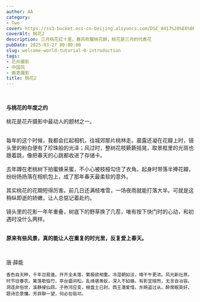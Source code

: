```yaml
---
author: AA
category:
- Two
cover: https://ss3-bucket.oss-cn-beijing.aliyuncs.com/DSC_8417%20%E6%8B%B7%E8%B4%9D.jpg?Expires=1755490201&OSSAccessKeyId=TMP.3Kp81aZ37WwvV31tFWdRfhLTchHhFJikeWiCW6PA8du8H3VLjvh5oSQXFdHa2q5iWuo5coDb8c33YVbcF8Fw8WD1AhxJPg&Signature=aW7vmXuwQQNIBvmOJntvMQFinrU%3D
coverAlt: 桃花2
description: 三月桃花红十里，春风吹醒桃花醉，桃花是三月的代表花
pubDate: 2025-03-27 00:00:00
slug: welcome-world-tutorial-0-introduction
tags:
- 花卉摄影
- 中国风
- 画意摄影
title: 桃花2
---
```

<br/>

**与桃花的年度之约**  
<br/>
桃花是花卉摄影中最动人的题材之一。 

<br/>
每年的这个时候，我都会扛起相机，往城郊那片桃林走。晨露还凝在花瓣上时，镜头里的粉白便有了珍珠般的光泽；风过时，整树花枝簌簌摇晃，取景框里的光斑也跟着跳，像把春天的心跳都收进了存储卡。<br/>

<br/>
去年蹲在老桃树下拍蜜蜂采蜜，不小心被枝桠勾住了衣角。起身时带落半捧花瓣，纷纷扬扬落在相机包上，成了那年春天最柔软的意外。<br/>

<br/>
其实桃花的花期短得厉害。前几日还满枝堆雪，一场夜雨就能打落大半。可就是这稍纵即逝的娇嫩，让人总惦记着赴约。<br/>

<br/>
镜头里的花影一年年重叠，树底下的野草换了几茬，唯有按下快门时的心动，和初遇时没什么两样。<br/>

<br/>


**原来有些风景，真的能让人在重复的时光里，反复爱上春天。**

<br/>


唐·薛能
```
香色自天种，千年岂易逢。开齐全未落，繁极欲相重。冷湿朝如淡，晴干午更浓。风光新社燕，时节旧春农。篱落欹临竹，亭台盛间松。乱缘堪羡蚁，深入不如蜂。有影宜暄煦，无言自冶容。洞连非俗世，溪静接仙踪。子熟河应变，根盘土已封。西王潜爱惜，东朔盗过从。醉席眠英好，题诗恋景慵。芳菲聊一望，何必在临邛。
```


<br/>
